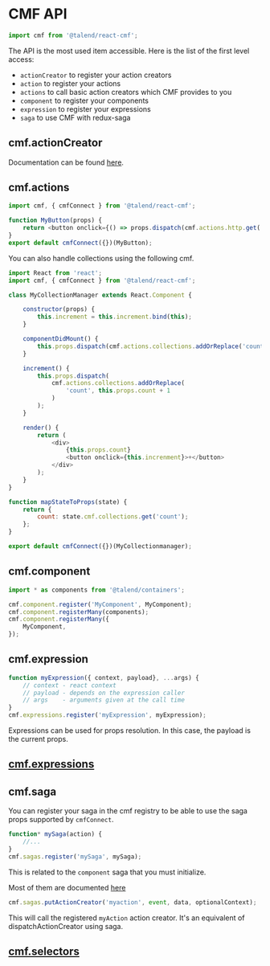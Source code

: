 # CMF API


```javascript
import cmf from '@talend/react-cmf';
```

The API is the most used item accessible.
Here is the list of the first level access:

* `actionCreator` to register your action creators
* `action` to register your actions
* `actions` to call basic action creators which CMF provides to you
* `component` to register your components
* `expression` to register your expressions
* `saga` to use CMF with redux-saga

## cmf.actionCreator

Documentation can be found [here](actionCreator.md).

## cmf.actions

```javascript
import cmf, { cmfConnect } from '@talend/react-cmf';

function MyButton(props) {
    return <button onclick={() => props.dispatch(cmf.actions.http.get('/foo/bar'))}>Get</button>;
}
export default cmfConnect({})(MyButton);
```

You can also handle collections using the following cmf.

```javascript
import React from 'react';
import cmf, { cmfConnect } from '@talend/react-cmf';

class MyCollectionManager extends React.Component {

    constructor(props) {
        this.increment = this.increment.bind(this);
    }

    componentDidMount() {
        this.props.dispatch(cmf.actions.collections.addOrReplace('count', 0));
    }

    increment() {
        this.props.dispatch(
            cmf.actions.collections.addOrReplace(
                'count', this.props.count + 1
            )
        );
    }

    render() {
        return (
            <div>
                {this.props.count}
                <button onclick={this.increnment}>+</button>
            </div>
        );
    }
}

function mapStateToProps(state) {
    return {
        count: state.cmf.collections.get('count');
    };
}

export default cmfConnect({})(MyCollectionmanager);
```


## cmf.component

```javascript
import * as components from '@talend/containers';

cmf.component.register('MyComponent', MyComponent);
cmf.component.registerMany(components);
cmf.component.registerMany({
    MyComponent,
});
```

## cmf.expression

```javascript
function myExpression({ context, payload}, ...args) {
    // context - react context
    // payload - depends on the expression caller
    // args    - arguments given at the call time
}
cmf.expressions.register('myExpression', myExpression);
```

Expressions can be used for props resolution.
In this case, the payload is the current props.


## [cmf.expressions](./expressions/index.md)

## cmf.saga

You can register your saga in the cmf registry to be able to use the saga props
supported by `cmfConnect`.

```javascript
function* mySaga(action) {
    //...
}
cmf.sagas.register('mySaga', mySaga);
```

This is related to the `component` saga that you must initialize.

Most of them are documented [here](sagas/index.md)

```javascript
cmf.sagas.putActionCreator('myaction', event, data, optionalContext);
```

This will call the registered `myAction` action creator.
It's an equivalent of dispatchActionCreator using saga.

## [cmf.selectors](./selectors/index.md)
